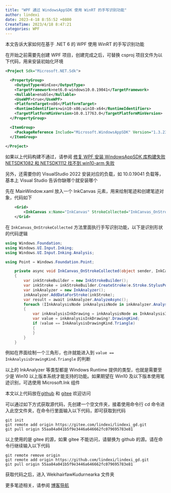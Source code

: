 ```yaml
---
title: "WPF 通过 WindowsAppSDK 使用 WinRT 的手写识别功能"
author: lindexi
date: 2023-4-18 8:55:52 +0800
CreateTime: 2023/4/18 8:47:21
categories: WPF
---
```


本文告诉大家如何在基于 .NET 6 的 WPF 使用 WinRT 的手写识别功能

<!--more-->


<!-- CreateTime:2023/4/18 8:47:21 -->

<!-- 发布 -->
<!-- 博客 -->

在开始之前需要先创建 WPF 项目，创建完成之后，可替换 csproj 项目文件为以下代码，用来安装初始化环境

```xml
<Project Sdk="Microsoft.NET.Sdk">

  <PropertyGroup>
    <OutputType>WinExe</OutputType>
    <TargetFramework>net6.0-windows10.0.19041</TargetFramework>
    <Nullable>enable</Nullable>
    <UseWPF>true</UseWPF>
    <PlatformTarget>x86</PlatformTarget>
    <RuntimeIdentifiers>win10-x86;win10-x64</RuntimeIdentifiers>
    <TargetPlatformMinVersion>10.0.17763.0</TargetPlatformMinVersion>
  </PropertyGroup>

  <ItemGroup>
    <PackageReference Include="Microsoft.WindowsAppSDK" Version="1.3.230331000" />
  </ItemGroup>
  
</Project>
```

如果以上代码构建不通过，请参阅 [修复 WPF 安装 WindowsAppSDK 库构建失败 NETSDK1082 和 NETSDK1112 找不到 win10-arm 失败](https://blog.lindexi.com/post/%E4%BF%AE%E5%A4%8D-WPF-%E5%AE%89%E8%A3%85-WindowsAppSDK-%E5%BA%93%E6%9E%84%E5%BB%BA%E5%A4%B1%E8%B4%A5-NETSDK1082-%E5%92%8C-NETSDK1112-%E6%89%BE%E4%B8%8D%E5%88%B0-win10-arm-%E5%A4%B1%E8%B4%A5.html )

另外，还需要你的 VisualStudio 2022 安装对应的负载，如 10.0.19041 负载等，基本上 Visual Studio 告诉你缺哪个就安装哪个

先在 MainWindow.xaml 放入一个 InkCanvas 元素，用来绘制笔迹和创建笔迹对象，代码如下

```xml
    <Grid>
        <InkCanvas x:Name="InkCanvas" StrokeCollected="InkCanvas_OnStrokeCollected"></InkCanvas>
    </Grid>
```

在 `InkCanvas_OnStrokeCollected` 方法里面执行手写识别功能，以下是识别形状的代码逻辑

```csharp
using Windows.Foundation;
using Windows.UI.Input.Inking;
using Windows.UI.Input.Inking.Analysis;

using Point = Windows.Foundation.Point;

    private async void InkCanvas_OnStrokeCollected(object sender, InkCanvasStrokeCollectedEventArgs e)
    {
        var inkStrokeBuilder = new InkStrokeBuilder();
        var inkStroke = inkStrokeBuilder.CreateStroke(e.Stroke.StylusPoints.Select(t => new Point(t.X, t.Y)));
        var inkAnalyzer = new InkAnalyzer();
        inkAnalyzer.AddDataForStroke(inkStroke);
        var result = await inkAnalyzer.AnalyzeAsync();
        foreach (IInkAnalysisNode inkAnalysisNode in inkAnalyzer.AnalysisRoot.FindNodes(InkAnalysisNodeKind.InkDrawing))
        {
            var inkAnalysisInkDrawing = inkAnalysisNode as InkAnalysisInkDrawing;
            var value = inkAnalysisInkDrawing?.DrawingKind;
            if (value == InkAnalysisDrawingKind.Triangle)
            {
            }
        }
    }
```

例如在界面绘制一个三角形，也许就能进入到 `value == InkAnalysisDrawingKind.Triangle` 的判断

以上的 InkAnalyzer 等类型都是 Windows Runtime 提供的类型，也就是需要至少是 Win10 以上版本系统才能支持的功能。如果期望在 Win10 及以下版本使用笔迹识别，可选使用 Microsoft.Ink 组件

本文以上代码放在[github](https://github.com/lindexi/lindexi_gd/tree/55aa84a041b5f9e3446a646662fc079695783e81/WekihairfawKudurnearka) 和 [gitee](https://gitee.com/lindexi/lindexi_gd/tree/55aa84a041b5f9e3446a646662fc079695783e81/WekihairfawKudurnearka) 欢迎访问

可以通过如下方式获取源代码，先创建一个空文件夹，接着使用命令行 cd 命令进入此空文件夹，在命令行里面输入以下代码，即可获取到代码

```
git init
git remote add origin https://gitee.com/lindexi/lindexi_gd.git
git pull origin 55aa84a041b5f9e3446a646662fc079695783e81
```

以上使用的是 gitee 的源，如果 gitee 不能访问，请替换为 github 的源。请在命令行继续输入以下代码

```
git remote remove origin
git remote add origin https://github.com/lindexi/lindexi_gd.git
git pull origin 55aa84a041b5f9e3446a646662fc079695783e81
```

获取代码之后，进入 WekihairfawKudurnearka 文件夹

更多笔迹相关，请参阅 [博客导航](https://blog.lindexi.com/post/%E5%8D%9A%E5%AE%A2%E5%AF%BC%E8%88%AA.html )
